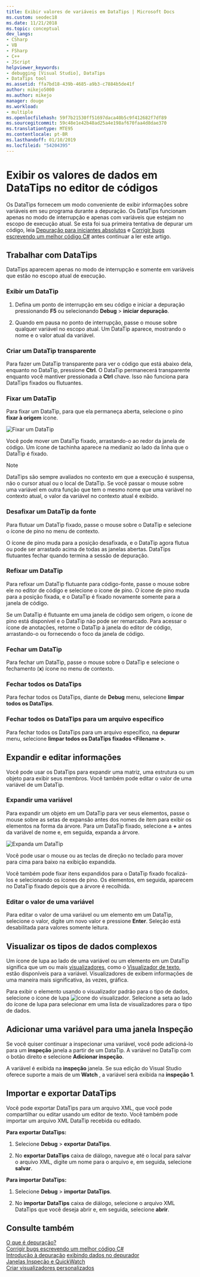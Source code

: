 ```yaml
---
title: Exibir valores de variáveis em DataTips | Microsoft Docs
ms.custom: seodec18
ms.date: 11/21/2018
ms.topic: conceptual
dev_langs:
- CSharp
- VB
- FSharp
- C++
- JScript
helpviewer_keywords:
- debugging [Visual Studio], DataTips
- DataTips tool
ms.assetid: ffa7bd18-439b-4685-a9b3-c7884b5de41f
author: mikejo5000
ms.author: mikejo
manager: douge
ms.workload:
- multiple
ms.openlocfilehash: 59f7b21530ff51697daca40b5c9f412682f7df89
ms.sourcegitcommit: 59c48e1e42b48ad25a4e198af670faa4d8dae370
ms.translationtype: MTE95
ms.contentlocale: pt-BR
ms.lasthandoff: 01/10/2019
ms.locfileid: "54204395"
---
```

# <a name="view-data-values-in-datatips-in-the-code-editor"></a>Exibir os valores de dados em DataTips no editor de códigos

Os DataTips fornecem um modo conveniente de exibir informações sobre variáveis em seu programa durante a depuração. Os DataTips funcionam apenas no modo de interrupção e apenas com variáveis que estejam no escopo de execução atual. Se esta foi sua primeira tentativa de depurar um código, leia [Depuração para iniciantes absolutos](../debugger/debugging-absolute-beginners.md) e [Corrigir bugs escrevendo um melhor código C#](../debugger/write-better-code-with-visual-studio.md) antes continuar a ler este artigo.
  
## <a name="work-with-datatips"></a>Trabalhar com DataTips

DataTips aparecem apenas no modo de interrupção e somente em variáveis que estão no escopo atual de execução.

### <a name="display-a-datatip"></a>Exibir um DataTip  
  
1. Defina um ponto de interrupção em seu código e iniciar a depuração pressionando **F5** ou selecionando **Debug** > **iniciar depuração**.
  
1. Quando em pausa no ponto de interrupção, passe o mouse sobre qualquer variável no escopo atual. Um DataTip aparece, mostrando o nome e o valor atual da variável.

### <a name="make-a-datatip-transparent"></a>Criar um DataTip transparente  

Para fazer um DataTip transparente para ver o código que está abaixo dela, enquanto no DataTip, pressione **Ctrl**. O DataTip permanecerá transparente enquanto você mantiver pressionada a **Ctrl** chave. Isso não funciona para DataTips fixados ou flutuantes.  
### <a name="pin-a-datatip"></a>Fixar um DataTip

Para fixar um DataTip, para que ela permaneça aberta, selecione o pino **fixar à origem** ícone. 

![Fixar um DataTip](../debugger/media/dbg-tips-data-tips-pinned.png "fixar um DataTip")

Você pode mover um DataTip fixado, arrastando-o ao redor da janela de código. Um ícone de tachinha aparece na medianiz ao lado da linha que o DataTip é fixado. 

>[!NOTE]
>DataTips são sempre avaliados no contexto em que a execução é suspensa, não o cursor atual ou o local de DataTip. Se você passar o mouse sobre uma variável em outra função que tem o mesmo nome que uma variável no contexto atual, o valor da variável no contexto atual é exibido.
  
### <a name="unpin-a-datatip-from-source"></a>Desafixar um DataTip da fonte

Para flutuar um DataTip fixado, passe o mouse sobre o DataTip e selecione o ícone de pino no menu de contexto. 

O ícone de pino muda para a posição desafixada, e o DataTip agora flutua ou pode ser arrastado acima de todas as janelas abertas. DataTips flutuantes fechar quando termina a sessão de depuração.  
  
### <a name="repin-a-datatip"></a>Refixar um DataTip  
  
Para refixar um DataTip flutuante para código-fonte, passe o mouse sobre ele no editor de código e selecione o ícone de pino. O ícone de pino muda para a posição fixada, e o DataTip é fixado novamente somente para a janela de código. 

Se um DataTip é flutuante em uma janela de código sem origem, o ícone de pino está disponível e o DataTip não pode ser remarcado. Para acessar o ícone de anotações, retorne o DataTip à janela do editor de código, arrastando-o ou fornecendo o foco da janela de código. 
  
### <a name="close-a-datatip"></a>Fechar um DataTip  
  
Para fechar um DataTip, passe o mouse sobre o DataTip e selecione o fechamento (**x**) ícone no menu de contexto.  
  
### <a name="close-all-datatips"></a>Fechar todos os DataTips  
  
Para fechar todos os DataTips, diante de **Debug** menu, selecione **limpar todos os DataTips**.  
  
### <a name="close-all-datatips-for-a-specific-file"></a>Fechar todos os DataTips para um arquivo específico  
  
Para fechar todos os DataTips para um arquivo específico, na **depurar** menu, selecione **limpar todos os DataTips fixados \<Filename >**.  
  
## <a name="expand-and-edit-information"></a>Expandir e editar informações  
Você pode usar os DataTips para expandir uma matriz, uma estrutura ou um objeto para exibir seus membros. Você também pode editar o valor de uma variável de um DataTip.  
  
### <a name="expand-a-variable"></a>Expandir uma variável

Para expandir um objeto em um DataTip para ver seus elementos, passe o mouse sobre as setas de expansão antes dos nomes de item para exibir os elementos na forma da árvore. Para um DataTip fixado, selecione a **+** antes da variável de nome e, em seguida, expanda a árvore. 

![Expanda um DataTip](../debugger/media/dbg-tour-data-tips.png "expandir um DataTip")

Você pode usar o mouse ou as teclas de direção no teclado para mover para cima para baixo na exibição expandida. 

Você também pode fixar itens expandidos para o DataTip fixado focalizá-los e selecionando os ícones de pino. Os elementos, em seguida, aparecem no DataTip fixado depois que a árvore é recolhida. 

### <a name="edit-the-value-of-a-variable"></a>Editar o valor de uma variável

Para editar o valor de uma variável ou um elemento em um DataTip, selecione o valor, digite um novo valor e pressione **Enter**. Seleção está desabilitada para valores somente leitura.  

## <a name="visualize-complex-data-types"></a>Visualizar os tipos de dados complexos  

Um ícone de lupa ao lado de uma variável ou um elemento em um DataTip significa que um ou mais [visualizadores](../debugger/create-custom-visualizers-of-data.md), como o [Visualizador de texto](../debugger/string-visualizer-dialog-box.md), estão disponíveis para a variável. Visualizadores de exibem informações de uma maneira mais significativa, às vezes, gráfica.
  
Para exibir o elemento usando o visualizador padrão para o tipo de dados, selecione o ícone de lupa ![ícone do visualizador](../debugger/media/dbg-tips-visualizer-icon.png "ícone do visualizador"). Selecione a seta ao lado do ícone de lupa para selecionar em uma lista de visualizadores para o tipo de dados.  

## <a name="add-a-variable-to-a-watch-window"></a>Adicionar uma variável para uma janela Inspeção  

Se você quiser continuar a inspecionar uma variável, você pode adicioná-lo para um **inspeção** janela a partir de um DataTip. A variável no DataTip com o botão direito e selecione **Adicionar inspeção**. 

A variável é exibida na **inspeção** janela. Se sua edição do Visual Studio oferece suporte a mais de um **Watch** , a variável será exibida na **inspeção 1**. 
  
## <a name="import-and-export-datatips"></a>Importar e exportar DataTips  

Você pode exportar DataTips para um arquivo XML, que você pode compartilhar ou editar usando um editor de texto. Você também pode importar um arquivo XML DataTip recebida ou editado. 
  
**Para exportar DataTips:** 
  
1. Selecione **Debug** > **exportar DataTips**.  
   
1. No **exportar DataTips** caixa de diálogo, navegue até o local para salvar o arquivo XML, digite um nome para o arquivo e, em seguida, selecione **salvar**.  
  
**Para importar DataTips:** 
  
1. Selecione **Debug** > **importar DataTips**.  
   
1. No **importar DataTips** caixa de diálogo, selecione o arquivo XML DataTips que você deseja abrir e, em seguida, selecione **abrir**.  

## <a name="see-also"></a>Consulte também  
 [O que é depuração?](../debugger/what-is-debugging.md)  
 [Corrigir bugs escrevendo um melhor código C#](../debugger/write-better-code-with-visual-studio.md)  
 [Introdução à depuração](../debugger/debugger-feature-tour.md) [exibindo dados no depurador](../debugger/viewing-data-in-the-debugger.md)   
 [Janelas Inspeção e QuickWatch](../debugger/watch-and-quickwatch-windows.md)   
 [Criar visualizadores personalizados](../debugger/create-custom-visualizers-of-data.md)   
